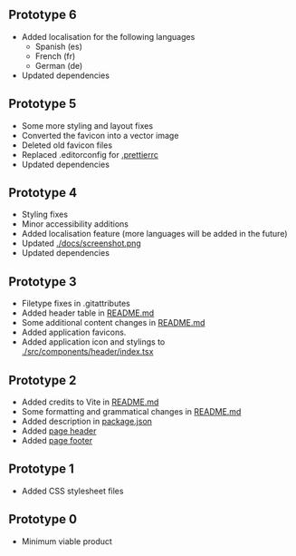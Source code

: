 ## Prototype 6

- Added localisation for the following languages
  - Spanish (es)
  - French (fr)
  - German (de)
- Updated dependencies

## Prototype 5

- Some more styling and layout fixes
- Converted the favicon into a vector image
- Deleted old favicon files
- Replaced .editorconfig for [.prettierrc](./.prettierrc)
- Updated dependencies

## Prototype 4

- Styling fixes
- Minor accessibility additions
- Added localisation feature (more languages will be added in the future)
- Updated [./docs/screenshot.png](./docs/screenshot.png)
- Updated dependencies

## Prototype 3

- Filetype fixes in .gitattributes
- Added header table in [README.md](./README.md)
- Some additional content changes in [README.md](./README.md)
- Added application favicons.
- Added application icon and stylings to [./src/components/header/index.tsx](./src/components/header/index.tsx)

## Prototype 2

- Added credits to Vite in [README.md](./README.md)
- Some formatting and grammatical changes in [README.md](./README.md)
- Added description in [package.json](./package.json)
- Added [page header](./src/components/header)
- Added [page footer](./src/components/footer)

## Prototype 1

- Added CSS stylesheet files

## Prototype 0

- Minimum viable product
